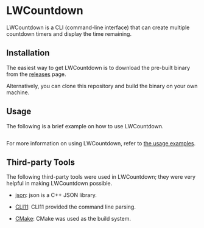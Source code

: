 # LWCountdown

LWCountdown is a CLI (command-line interface) that can create multiple countdown
timers and display the time remaining.

## Installation

The easiest way to get LWCountdown is to download the pre-built binary from the [releases]() page.

Alternatively, you can clone this repository and build the binary on your own machine.


## Usage

The following is a brief example on how to use LWCountdown.

```C++

```

For more information on using LWCountdown, refer to [the usage examples](docs/usage.md).

## Third-party Tools

The following third-party tools were used in LWCountdown; they were very helpful in making
LWCountdown possible.

- [json](https://github.com/nlohmann/json): json is a C++ JSON library.

- [CLI11](https://github.com/CLIUtils/CLI11): CLI11 provided the command line parsing.

- [CMake](https://cmake.org/): CMake was used as the build system.
